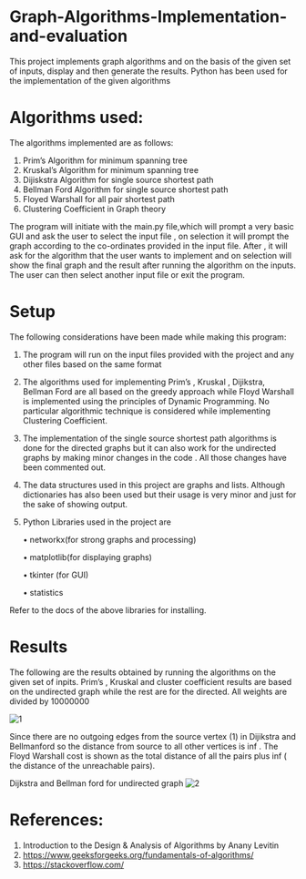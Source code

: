 # Graph-Algorithms-Implementation-and-evaluation

This project implements graph algorithms and on the basis of the given set of inputs, display and then generate the results. Python has been used for the implementation of the given algorithms

# Algorithms used:

The algorithms implemented are as follows:
1. Prim’s Algorithm for minimum spanning tree
2. Kruskal’s Algorithm for minimum spanning tree
3. Dijiskstra Algorithm for single source shortest path
4. Bellman Ford Algorithm for single source shortest path
5. Floyed Warshall for all pair shortest path
6. Clustering Coefficient in Graph theory

The program will initiate with the main.py file,which will prompt a very basic GUI
and ask the user to select the input file , on selection it will prompt the graph
according to the co-ordinates provided in the input file. After , it will ask for the
algorithm that the user wants to implement and on selection will show the final graph
and the result after running the algorithm on the inputs. The user can then select
another input file or exit the program.

# Setup
The following considerations have been made while
making this program:
1. The program will run on the input files provided with the project and any other
files based on the same format
2. The algorithms used for implementing Prim’s , Kruskal , Dijikstra, Bellman
Ford are all based on the greedy approach while Floyd Warshall is
implemented using the principles of Dynamic Programming. No particular
algorithmic technique is considered while implementing Clustering
Coefficient.
3. The implementation of the single source shortest path algorithms is done for
the directed graphs but it can also work for the undirected graphs by making
minor changes in the code . All those changes have been commented out.
4. The data structures used in this project are graphs and lists. Although
dictionaries has also been used but their usage is very minor and just for the
sake of showing output.
5. Python Libraries used in the project are

   • networkx(for strong graphs and processing)

    • matplotlib(for displaying graphs)

    • tkinter (for GUI)

    • statistics

Refer to the docs of the above libraries for installing.

# Results
The following are the results obtained by running the algorithms on the given set of
inpits. Prim’s , Kruskal and cluster coefficient results are based on the undirected
graph while the rest are for the directed. All weights are divided by 10000000

![1](https://user-images.githubusercontent.com/50051546/91600526-88005e80-e981-11ea-9eea-e2f8ca0b20e6.png)

Since there are no outgoing edges from the source vertex (1) in Dijikstra and
Bellmanford so the distance from source to all other vertices is inf . The Floyd
Warshall cost is shown as the total distance of all the pairs plus inf ( the distance of
the unreachable pairs).

Dijkstra and Bellman ford for undirected graph
![2](https://user-images.githubusercontent.com/50051546/91600570-99e20180-e981-11ea-91a5-32f2ccf8189c.png)

# References:
1. Introduction to the Design & Analysis of Algorithms by Anany
Levitin
2. https://www.geeksforgeeks.org/fundamentals-of-algorithms/
3. https://stackoverflow.com/


